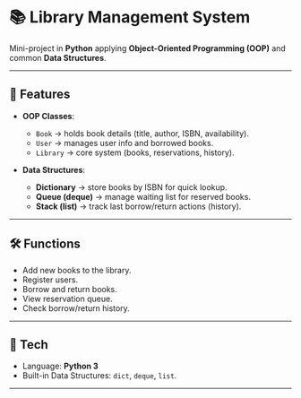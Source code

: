 # 📚 Library Management System

Mini-project in **Python** applying **Object-Oriented Programming (OOP)** and common **Data Structures**.

---

## 🎯 Features

* **OOP Classes**:

  * `Book` → holds book details (title, author, ISBN, availability).
  * `User` → manages user info and borrowed books.
  * `Library` → core system (books, reservations, history).

* **Data Structures**:

  * **Dictionary** → store books by ISBN for quick lookup.
  * **Queue (deque)** → manage waiting list for reserved books.
  * **Stack (list)** → track last borrow/return actions (history).

---

## 🛠️ Functions

* Add new books to the library.
* Register users.
* Borrow and return books.
* View reservation queue.
* Check borrow/return history.

---

## 🚀 Tech

* Language: **Python 3**
* Built-in Data Structures: `dict`, `deque`, `list`.

---







